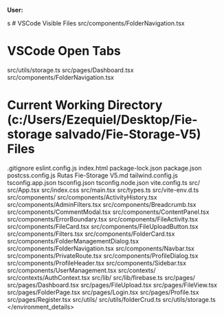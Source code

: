 **User:**

<task>
s
</task>
<environment_details>
# VSCode Visible Files
src/components/FolderNavigation.tsx

# VSCode Open Tabs
src/utils/storage.ts
src/pages/Dashboard.tsx
src/components/FolderNavigation.tsx

# Current Working Directory (c:/Users/Ezequiel/Desktop/Fie-storage salvado/Fie-Storage-V5) Files
.gitignore
eslint.config.js
index.html
package-lock.json
package.json
postcss.config.js
Rutas Fie-Storage V5.md
tailwind.config.js
tsconfig.app.json
tsconfig.json
tsconfig.node.json
vite.config.ts
src/
src/App.tsx
src/index.css
src/main.tsx
src/types.ts
src/vite-env.d.ts
src/components/
src/components/ActivityHistory.tsx
src/components/AdminFilters.tsx
src/components/Breadcrumb.tsx
src/components/CommentModal.tsx
src/components/ContentPanel.tsx
src/components/ErrorBoundary.tsx
src/components/FileActivity.tsx
src/components/FileCard.tsx
src/components/FileUploadButton.tsx
src/components/Filters.tsx
src/components/FolderCard.tsx
src/components/FolderManagementDialog.tsx
src/components/FolderNavigation.tsx
src/components/Navbar.tsx
src/components/PrivateRoute.tsx
src/components/ProfileDialog.tsx
src/components/ProfileHeader.tsx
src/components/Sidebar.tsx
src/components/UserManagement.tsx
src/contexts/
src/contexts/AuthContext.tsx
src/lib/
src/lib/firebase.ts
src/pages/
src/pages/Dashboard.tsx
src/pages/FileUpload.tsx
src/pages/FileView.tsx
src/pages/FolderPage.tsx
src/pages/Login.tsx
src/pages/Profile.tsx
src/pages/Register.tsx
src/utils/
src/utils/folderCrud.ts
src/utils/storage.ts
</environment_details>

